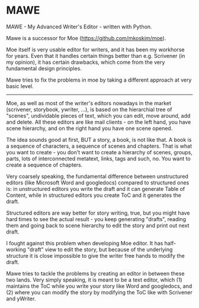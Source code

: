 MAWE
====

MAWE - My Advanced Writer's Editor - written with Python.

Mawe is a successor for Moe (https://github.com/mkoskim/moe).

Moe itself is very usable editor for writers, and it has been my workhorse for years. Even that it handles certain things better than e.g. Scrivener (in my opinion), it has certain drawbacks, which come from the very fundamental design principles.

Mawe tries to fix the problems in moe by taking a different approach at very basic level.

---

Moe, as well as most of the writer's editors nowadays in the market (scrivener, storybook, ywriter, ...), is based on the hierarchial tree of "scenes",  undividable pieces of text, which you can edit, move around, add and delete. All these editors are like mail clients - on the left hand, you have scene hierarchy, and on the right hand you have one scene opened.

The idea sounds good at first, BUT a story, a book, is not like that. A book is a sequence of characters, a sequence of scenes and chapters. That is what you want to create - you don't want to create a hierarchy of scenes, groups, parts, lots of interconnected metatext, links, tags and such, no. You want to create a sequence of chapters.

Very coarsely speaking, the fundamental difference between unstructured editors (like Microsoft Word and googledocs) compared to structured ones is: in unstructured editors you write the draft and it can generate Table of Content, while in structured editors you create ToC and it generates the draft.

Structured editors are way better for story writing, true, but you might have hard times to see the actual result - you keep generating "drafts", reading them and going back to scene hierarchy to edit the story and print out next draft.

I fought against this problem when developing Moe editor. It has half-working "draft" view to edit the story, but because of the underlying structure it is close impossible to give the writer free hands to modify the draft.

Mawe tries to tackle the problems by creating an editor in between these two lands. Very simply speaking, it is meant to be a text editor, which (1) maintains the ToC while you write your story like Word and googledocs, and (2) where you can modify the story by modifying the ToC like with Scrivener and yWriter.
